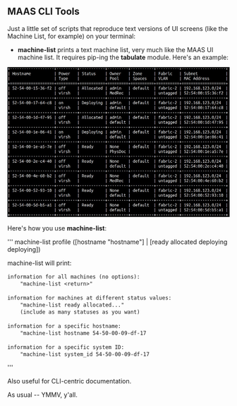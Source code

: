 ## MAAS CLI Tools

Just a little set of scripts that reproduce text versions of UI screens (like the Machine List, for example) on your terminal:   

* **machine-list** prints a text machine list, very much like the MAAS UI machine list.  It requires pip-ing the **tabulate** module.  Here's an example:

![machine list](text-machine-list.jpg)

Here's how you use **machine-list**:

'''
machine-list profile ([hostname "hostname"] | [ready allocated deploying deploying])

machine-list will print:

	information for all machines (no options):
		"machine-list <return>"

	information for machines at different status values:
		"machine-list ready allocated..."
		(include as many statuses as you want)

	information for a specific hostname:
		"machine-list hostname 54-50-00-09-df-17

	information for a specific system ID:
		"machine-list system_id 54-50-00-09-df-17
'''

Also useful for CLI-centric documentation.

As usual -- YMMV, y'all.